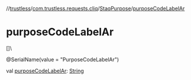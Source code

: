 //[trustless](../../../index.md)/[com.trustless.requests.cliq](../index.md)/[StaqPurpose](index.md)/[purposeCodeLabelAr](purpose-code-label-ar.md)

# purposeCodeLabelAr

[]\

@SerialName(value = &quot;PurposeCodeLabelAr&quot;)

val [purposeCodeLabelAr](purpose-code-label-ar.md): [String](https://kotlinlang.org/api/latest/jvm/stdlib/kotlin/-string/index.html)
